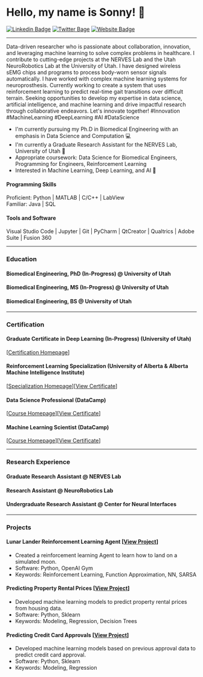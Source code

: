 <h1 align = "left"> Hello, my name is Sonny! 🐣 </h1>

[![Linkedin Badge](https://img.shields.io/badge/-Sonny_Jones-blue?style=for-the-badge&logo=Linkedin&logoColor=white)](https://www.linkedin.com/in/sonnyjoness/)
[![Twitter Bage](https://img.shields.io/badge/-Sonny_Jones-1DA1F2?style=for-the-badge&logo=twitter&logoColor=white)](https://twitter.com/sonny_joness)
[![Website Badge](https://img.shields.io/badge/-NERVES_Lab-8A2BE2?style=for-the-badge)](https://nerves.bme.utah.edu/)

---

Data-driven researcher who is passionate about collaboration, innovation, and leveraging machine learning to solve complex problems in healthcare. I contribute to cutting-edge projects at the NERVES Lab and the Utah NeuroRobotics Lab at the University of Utah. I have designed wireless sEMG chips and programs to process body-worn sensor signals automatically. I have worked with complex machine learning systems for neuroprosthesis. Currently working to create a system that uses reinforcement learning to predict real-time gait transitions over difficult terrain. Seeking opportunities to develop my expertise in data science, artificial intelligence, and machine learning and drive impactful research through collaborative endeavors. Let's innovate together! #Innovation #MachineLearning #DeepLearning #AI #DataScience

- I'm currently pursuing my Ph.D in Biomedical Engineering with an emphasis in Data Science and Computation 💻
- I'm currently a Graduate Research Assistant for the NERVES Lab, University of Utah 🧠
- Appropriate coursework: Data Science for Biomedical Engineers, Programming for Engineers, Reinforcement Learning
- Interested in Machine Learning, Deep Learning, and AI 🦾

#### Programming Skills  
Proficient: Python | MATLAB | C/C++ | LabView  
Familiar: Java | SQL

#### Tools and Software  
Visual Studio Code | Jupyter | Git | PyCharm | QtCreator | Qualtrics | Adobe Suite | Fusion 360

---

### Education
#### Biomedical Engineering, PhD (In-Progress) @ University of Utah  
#### Biomedical Engineering, MS (In-Progress) @ University of Utah   
#### Biomedical Engineering, BS @ University of Utah  

---

### Certification
#### Graduate Certificate in Deep Learning (In-Progress) (University of Utah)  
[[Certification Homepage](https://www.cs.utah.edu/graduate/academic-programs/certificate-programs/graduate-certificate-in-deep-learning/)]  
#### Reinforcement Learning Specialization (University of Alberta & Alberta Machine Intelligence Institute)  
[[Specialization Homepage](https://www.coursera.org/specializations/reinforcement-learning)][[View Certificate](https://www.coursera.org/verify/specialization/CWUW9VCJAC87)]  
#### Data Science Professional (DataCamp)  
[[Course Homepage](https://www.datacamp.com/tracks/data-scientist-professional-with-python)][[View Certificate](https://www.datacamp.com/certificate/DS0020609141286)]  
#### Machine Learning Scientist (DataCamp)  
[[Course Homepage](https://www.datacamp.com/tracks/machine-learning-scientist-with-python)][[View Certificate](https://www.datacamp.com/completed/statement-of-accomplishment/track/8b3cc836625f4ce083af49e5f01d0038ee2aeee7)]  

---
  
### Research Experience
#### Graduate Research Assistant @ NERVES Lab  
#### Research Assistant @ NeuroRobotics Lab  
#### Undergraduate Research Assistant @ Center for Neural Interfaces  

---
  
### Projects

#### Lunar Lander Reinforcement Learning Agent [[View Project](https://www.coursera.org/learn/complete-reinforcement-learning-system)]  
- Created a reinforcement learning Agent to learn how to land on a simulated moon.
- Software: Python, OpenAI Gym
- Keywords: Reinforcement Learning, Function Approximation, NN, SARSA  

#### Predicting Property Rental Prices [[View Project](https://app.datacamp.com/workspace/w/1a7460a2-c399-4343-9a48-6d6856768055)]
- Developed machine learning models to predict property rental prices from housing data.
- Software: Python, Sklearn
- Keywords: Modeling, Regression, Decision Trees  

#### Predicting Credit Card Approvals [[View Project](https://app.datacamp.com/workspace/w/09444c1a-dc78-4525-a510-0a9b048331e3)] 
- Developed machine learning models based on previous approval data to predict credit card approval.
- Software: Python, Sklearn
- Keywords: Modeling, Regression

